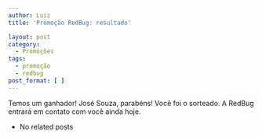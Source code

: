 ```yaml
---
author: Luiz
title: 'Promoção RedBug: resultado'

layout: post
category:
  - Promoções
tags:
  - promoção
  - redbug
post_format: [ ]
---
```

Temos um ganhador! José Souza, parabéns! Você foi o sorteado. A RedBug entrará em contato com você ainda hoje. 

*   No related posts

















